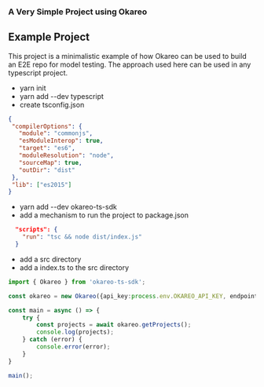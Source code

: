 ### A Very Simple Project using Okareo

## Example Project
This project is a minimalistic example of how Okareo can be used to build an E2E repo for model testing.
The approach used here can be used in any typescript project.

- yarn init
- yarn add --dev typescript
- create tsconfig.json
 ``` json
 {
  "compilerOptions": {
    "module": "commonjs",
    "esModuleInterop": true,
    "target": "es6",
    "moduleResolution": "node",
    "sourceMap": true,
    "outDir": "dist"
  },
  "lib": ["es2015"]
}
```
- yarn add --dev okareo-ts-sdk
- add a mechanism to run the project to package.json
``` json
  "scripts": {
    "run": "tsc && node dist/index.js"
  }
  ```
- add a src directory
- add a index.ts to the src directory
``` Typescript
import { Okareo } from 'okareo-ts-sdk';

const okareo = new Okareo({api_key:process.env.OKAREO_API_KEY, endpoint: process.env.OKAREO_BASE_URL});

const main = async () => {
    try {
        const projects = await okareo.getProjects();
        console.log(projects);
    } catch (error) {
        console.error(error);
    }
}

main();
```
